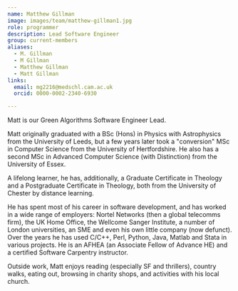 ```yaml
---
name: Matthew Gillman
image: images/team/matthew-gillman1.jpg
role: programmer
description: Lead Software Engineer
group: current-members
aliases:
  - M. Gillman
  - M Gillman
  - Matthew Gillman
  - Matt Gillman
links:
  email: mg2216@medschl.cam.ac.uk
  orcid: 0000-0002-2340-6930

---
```


Matt is our Green Algorithms Software Engineer Lead.

Matt originally graduated with a BSc (Hons) in Physics with Astrophysics from the University of Leeds, but a few years later took a "conversion" MSc in Computer Science from the University of Hertfordshire. He also has a second MSc in Advanced Computer Science (with Distinction) from the University of Essex.

A lifelong learner, he has, additionally, a Graduate Certificate in Theology and a Postgraduate Certificate in Theology, both from the University of Chester by distance learning.

He has spent most of his career in software development, and has worked in a wide range of employers: Nortel Networks (then a global telecomms firm), the UK Home Office, the Wellcome Sanger Institute, a number of London universities, an SME and even his own little company (now defunct). Over the years he has used C/C++, Perl, Python, Java, Matlab and Stata in various projects. He is an AFHEA (an Associate Fellow of Advance HE) and a certified Software Carpentry instructor.

Outside work, Matt enjoys reading (especially SF and thrillers), country walks, eating out, browsing in charity shops, and activities with his local church.
